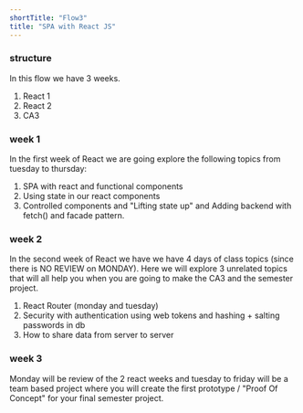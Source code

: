 ```yaml
---
shortTitle: "Flow3"
title: "SPA with React JS"
---
```


### structure

In this flow we have 3 weeks.

1.  React 1
2.  React 2
3.  CA3

### week 1

In the first week of React we are going explore the following topics from tuesday to thursday:

1. SPA with react and functional components
2. Using state in our react components
3. Controlled components and "Lifting state up" and Adding backend with fetch() and facade pattern.

### week 2

In the second week of React we have we have 4 days of class topics (since there is NO REVIEW on MONDAY).
Here we will explore 3 unrelated topics that will all help you when you are going to make the CA3 and the semester project.

1. React Router (monday and tuesday)
2. Security with authentication using web tokens and hashing + salting passwords in db
3. How to share data from server to server

### week 3

Monday will be review of the 2 react weeks and tuesday to friday will be a team based project where you will create the first prototype / "Proof Of Concept" for your final semester project.
